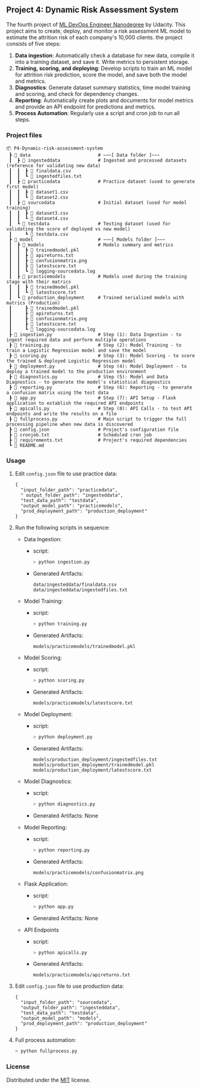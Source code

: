 ## Project 4: Dynamic Risk Assessment System
The fourth project of [ML DevOps Engineer Nanodegree](https://www.udacity.com/course/machine-learning-dev-ops-engineer-nanodegree--nd0821) by Udacity. This project aims to create, deploy, and monitor a risk assessment ML model to estimate the attrition risk of each company's 10,000 clients. the project consists of five steps: 

1. **Data ingestion**: Automatically check a database for new data, compile it into a training dataset, and save it. Write metrics to persistent storage.
2. **Training, scoring, and deploying**: Develop scripts to train an ML model for attrition risk prediction, score the model, and save both the model and metrics.
3. **Diagnostics**: Generate dataset summary statistics, time model training and scoring, and check for dependency changes.
4. **Reporting**: Automatically create plots and documents for model metrics and provide an API endpoint for predictions and metrics.
5. **Process Automation**: Regularly use a script and cron job to run all steps.

### Project files
```
📦 P4-Dynamic-risk-assessment-system
 ┣ 📂 data                         # ~~~[ Data folder ]~~~
 ┃  ┣ 📂 ingesteddata              # Ingested and processed datasets (reference for validating new data)
 ┃  ┃  ┣ 📜 finaldata.csv
 ┃  ┃  ┗ 📜 ingestedfiles.txt
 ┃  ┣ 📂 practicedata              # Practice dataset (used to generate first model)
 ┃  ┃  ┣ 📜 dataset1.csv
 ┃  ┃  ┗ 📜 dataset2.csv
 ┃  ┣ 📂 sourcedata                # Initial dataset (used for model training)
 ┃  ┃  ┣ 📜 dataset3.csv
 ┃  ┃  ┗ 📜 dataset4.csv
 ┃  ┗ 📂 testdata                  # Testing dataset (used for validating the score of deployed vs new model)
 ┃     ┗ 📜 testdata.csv
 ┣ 📂 model                        # ~~~[ Models folder ]~~~
 ┃  ┣ 📂 models                    # Models summary and metrics
 ┃  ┃  ┣ 📜 trainedmodel.pkl
 ┃  ┃  ┣ 📜 apireturns.txt
 ┃  ┃  ┣ 📜 confusionmatrix.png
 ┃  ┃  ┣ 📜 latestscore.txt
 ┃  ┃  ┗ 📜 logging-sourcedata.log
 ┃  ┣ 📂 practicemodels            # Models used during the training stage with their matrics
 ┃  ┃  ┣ 📜 trainedmodel.pkl
 ┃  ┃  ┗ 📜 latestscore.txt
 ┃  ┗ 📂 production_deployment     # Trained serialized models with matrics (Production)
 ┃     ┣ 📜 trainedmodel.pkl
 ┃     ┣ 📜 apireturns.txt
 ┃     ┣ 📜 confusionmatrix.png
 ┃     ┣ 📜 latestscore.txt
 ┃     ┗ 📜 logging-sourcedata.log  
 ┣ 📜 ingestion.py                 # Step (1): Data Ingestion - to ingest required data and perform multiple operations
 ┣ 📜 training.py                  # Step (2): Model Training - to train a Logistic Regression model and save the model 
 ┣ 📜 scoring.py                   # Step (3): Model Scoring - to score the trained & deployed Logistic Regression model 
 ┣ 📜 deployment.py                # Step (4): Model Deployment - to deploy a trained model to the production environment
 ┣ 📜 diagnostics.py               # Step (5): Model and Data Diagnostics - to generate the model's statistical diagnostics 
 ┣ 📜 reporting.py                 # Step (6): Reporting - to generate a confusion matrix using the test data
 ┣ 📜 app.py                       # Step (7): API Setup - Flask application to establish the required API endpoints 
 ┣ 📜 apicalls.py                  # Step (8): API Calls - to test API endpoints and write the results on a file 
 ┣ 📜 fullprocess.py               # Main script to trigger the full processing pipeline when new data is discovered
 ┣ 📜 config.json                  # Project's configuration file
 ┣ 📜 cronjob.txt                  # Scheduled cron job 
 ┣ 📜 requirements.txt             # Project's required dependencies       
 ┗ 📜 README.md   
```

### Usage
1. Edit `config.json` file to use practice data:
    ```
    { 
      "input_folder_path": "practicedata",
      " output_folder_path": "ingesteddata", 
      "test_data_path": "testdata", 
      "output_model_path": "practicemodels", 
      "prod_deployment_path": "production_deployment"
    }
    ```
2. Run the following scripts in sequence:
    * Data Ingestion:
        * script:  
            ```bash
            > python ingestion.py
            ```
         * Generated Artifacts: 
            ``` 
            data/ingesteddata/finaldata.csv 
            data/ingesteddata/ingestedfiles.txt
            ```
            
    * Model Training:
        * script:  
            ```bash
            > python training.py
            ```
         * Generated Artifacts: 
            ``` 
            models/practicemodels/trainedmodel.pkl
            ```
            
    * Model Scoring:
        * script:  
            ```bash
            > python scoring.py
            ```
         * Generated Artifacts: 
            ``` 
            models/practicemodels/latestscore.txt
            ```
               
    * Model Deployment:
        * script:  
            ```bash
            > python deployment.py
            ```
         * Generated Artifacts: 
            ``` 
            models/production_deployment/ingestedfiles.txt
            models/production_deployment/trainedmodel.pkl
            models/production_deployment/latestscore.txt
            ```

    * Model Diagnostics:
        * script:
            ```bash
            > python diagnostics.py
            ```
         * Generated Artifacts: None

    * Model Reporting:
        * script:  
            ```bash
            > python reporting.py
            ```
         * Generated Artifacts: 
            ``` 
            models/practicemodels/confusionmatrix.png
            ```
    * Flask Application:
        * script:  
            ```bash
            > python app.py
            ```
         * Generated Artifacts: None

    * API Endpoints
        * script:  
            ```bash
            > python apicalls.py
            ```
         * Generated Artifacts: 
            ``` 
            models/practicemodels/apireturns.txt
            ```
3. Edit `config.json` file to use production data:
    ```
    { 
      "input_folder_path": "sourcedata",
      "output_folder_path": "ingesteddata", 
      "test_data_path": "testdata", 
      "output_model_path": "models", 
      "prod_deployment_path": "production_deployment"
    }
    ```

4. Full process automation:
   ```bash
   > python fullprocess.py
   ```


### License

Distributed under the [MIT](https://choosealicense.com/licenses/mit/) license. 
